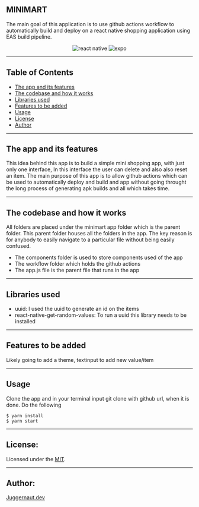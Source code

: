 ## MINIMART

The main goal of this application is to use github actions workflow to automatically build and deploy on a react native shopping application using EAS build pipeline.

<div align="center">
  <img src="https://img.shields.io/badge/react_native-%2320232a.svg?style=for-the-badge&logo=react&logoColor=%2361DAFB" alt="react native">
  <img src="https://img.shields.io/badge/expo-1C1E24?style=for-the-badge&logo=expo&logoColor=#D04A37" alt="expo">
</div>

---

## Table of Contents

- [The app and its features](#the-app-and-its-features)
- [The codebase and how it works](#the-codebase-and-how-it-works)
- [Libraries used](#libraries-used)
- [Features to be added](#features-to-be-added)
- [Usage](#usage)
- [License](#license)
- [Author](#author)

---

## The app and its features

This idea behind this app is to build a simple mini shopping app, with just only one interface, In this interface the user can delete and also also reset an item. The main purpose of this app is to allow github actions which can be used to automatically deploy and build and app without going throught the long process of generating apk builds and all which takes time.

---

## The codebase and how it works

All folders are placed under the minimart app folder which is the parent folder. This parent folder houses all the folders in the app. The key reason is for anybody to easily navigate to a particular file without being easily confused.

- The components folder is used to store components used of the app
- The workflow folder which holds the github actions
- The app.js file is the parent file that runs in the app

---

## Libraries used

- uuid: I used the uuid to generate an id on the items
- react-native-get-random-values: To run a uuid this library needs to be installed

---

## Features to be added

Likely going to add a theme, textinput to add new value/item

---

## Usage

Clone the app and in your terminal input git clone with github url, when it is done. Do the following

```
$ yarn install
$ yarn start
```

---

## License:

Licensed under the [MIT](https://github.com/Davidon4/Minimart/blob/development/LICENSE).

---

## Author:

[Juggernaut.dev](https://github.com/Davidon4)
